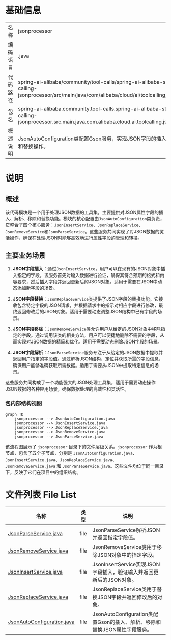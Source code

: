 # 基础信息

|      |      |
|------|------|
| 名称 | jsonprocessor |
| 编码语言 | .java |
| 代码路径 | spring-ai-alibaba/community/tool-calls/spring-ai-alibaba-starter-tool-calling-jsonprocessor/src/main/java/com/alibaba/cloud/ai/toolcalling/jsonprocessor |
| 包名 | spring-ai-alibaba.community.tool-calls.spring-ai-alibaba-starter-tool-calling-jsonprocessor.src.main.java.com.alibaba.cloud.ai.toolcalling.jsonprocessor |
| 概述说明 | JsonAutoConfiguration类配置Gson服务，实现JSON字段的插入、解析、移除和替换操作。 |

# 说明

## 概述

该代码模块是一个用于处理JSON数据的工具集，主要提供对JSON属性字段的插入、解析、移除和替换功能。模块的核心配置由`JsonAutoConfiguration`类负责，它整合了四个核心服务：`JsonInsertService`、`JsonReplaceService`、`JsonRemoveService`和`JsonParseService`。这些服务共同实现了对JSON数据的灵活操作，确保在处理JSON时能够高效地进行属性字段的管理和转换。

## 主要业务场景

1. **JSON字段插入**：通过`JsonInsertService`，用户可以在现有的JSON对象中插入指定的字段。该服务首先对输入数据进行验证，确保其符合预期的格式和内容要求，然后插入字段并返回更新后的JSON对象。适用于需要在JSON中动态添加新字段的场景。

2. **JSON字段替换**：`JsonReplaceService`类提供了JSON字段的替换功能。它接收包含特定字段的JSON请求，并根据请求中的指示对相应字段进行修改，最终返回修改后的JSON对象。适用于需要动态调整JSON结构中已有字段的场景。

3. **JSON字段移除**：`JsonRemoveService`类允许用户从给定的JSON对象中移除指定的字段。通过调用该类的相关方法，用户可以便捷地删除不需要的字段，从而实现对JSON数据的精简和优化。适用于需要动态删除JSON字段的场景。

4. **JSON字段解析**：`JsonParseService`服务专注于从给定的JSON数据中提取并返回用户指定的字段值。通过解析JSON结构，定位并获取所需的字段信息，确保用户能够准确获取所需数据。适用于需要从JSON中提取特定信息的场景。

这些服务共同构成了一个功能强大的JSON处理工具集，适用于需要动态操作JSON数据的各种应用场景，确保数据处理的高效性和灵活性。


### 包内部结构视图

```mermaid
graph TD
    jsonprocessor --> JsonAutoConfiguration.java
    jsonprocessor --> JsonInsertService.java
    jsonprocessor --> JsonReplaceService.java
    jsonprocessor --> JsonRemoveService.java
    jsonprocessor --> JsonParseService.java
```

该流程图展示了 `jsonprocessor` 目录下的文件层级关系。`jsonprocessor` 作为根节点，包含了五个子节点，分别是 `JsonAutoConfiguration.java`、`JsonInsertService.java`、`JsonReplaceService.java`、`JsonRemoveService.java` 和 `JsonParseService.java`。这些文件均位于同一目录下，反映了它们在项目中的组织结构。

# 文件列表 File List

| 名称   | 类型  | 说明 |
|-------|------|-------------|
| [JsonParseService.java](JsonParseService.md) | file | JsonParseService解析JSON并返回指定字段值。 |
| [JsonRemoveService.java](JsonRemoveService.md) | file | JsonRemoveService类用于移除JSON对象中的指定字段。 |
| [JsonInsertService.java](JsonInsertService.md) | file | JsonInsertService实现JSON字段插入，验证输入并返回更新后的JSON对象。 |
| [JsonReplaceService.java](JsonReplaceService.md) | file | JsonReplaceService类用于替换JSON字段并返回修改后的对象。 |
| [JsonAutoConfiguration.java](JsonAutoConfiguration.md) | file | JsonAutoConfiguration类配置Gson的插入、解析、移除和替换JSON属性字段服务。 |


